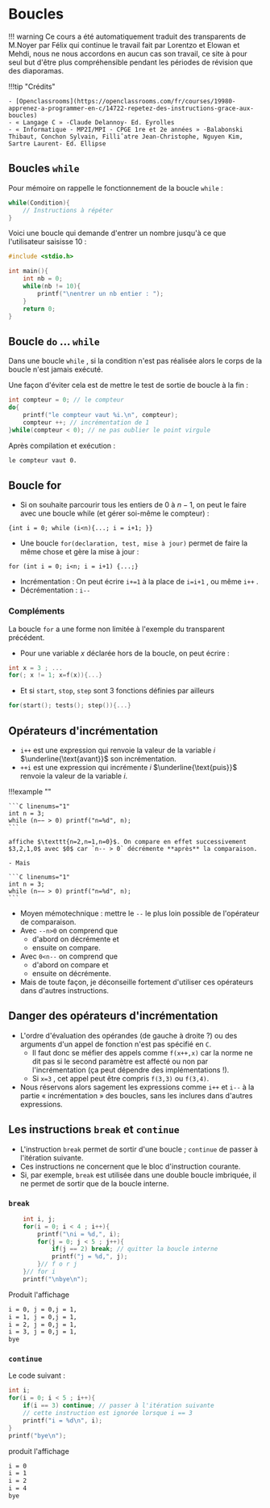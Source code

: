# Boucles

!!! warning
    Ce cours a été automatiquement traduit des transparents de M.Noyer par Félix qui continue le travail fait par Lorentzo et Elowan et Mehdi, nous ne nous accordons en aucun cas son travail, ce site à pour seul but d'être plus compréhensible pendant les périodes de révision que des diaporamas.

!!!tip "Crédits"

    - [Openclassrooms](https://openclassrooms.com/fr/courses/19980-apprenez-a-programmer-en-c/14722-repetez-des-instructions-grace-aux-boucles)
    - « Langage C » -Claude Delannoy- Ed. Eyrolles
    - « Informatique - MP2I/MPI - CPGE 1re et 2e années » -Balabonski Thibaut, Conchon Sylvain, Filliˆatre Jean-Christophe, Nguyen Kim, Sartre Laurent- Ed. Ellipse

## Boucles `while`

Pour mémoire on rappelle le fonctionnement de la boucle `while` :

```C linenums="1"
while(Condition){
    // Instructions à répéter
}
```

Voici une boucle qui demande d'entrer un nombre jusqu'à ce que l'utilisateur saisisse $10$ :

```C linenums="1"
#include <stdio.h>

int main(){
    int nb = 0;
    while(nb != 10){
        printf("\nentrer un nb entier : ");
    }
    return 0;
}
```

## Boucle `do` ... `while`

Dans une boucle `while` , si la condition n'est pas réalisée alors le corps de la boucle n'est jamais exécuté.

Une façon d'éviter cela est de mettre le test de sortie de boucle à la fin :

```C linenums="1"
int compteur = 0; // le compteur
do{
    printf("le compteur vaut %i.\n", compteur);
    compteur ++; // incrémentation de 1
}while(compteur < 0); // ne pas oublier le point virgule
```

Après compilation et exécution :

```bash title="Rendu"
le compteur vaut 0.
```

## Boucle for

- Si on souhaite parcourir tous les entiers de $0$ à $n −1$, on peut le faire avec une boucle while (et gérer soi-même le compteur) :

`{int i = 0; while (i<n){...; i = i+1; }}`

- Une boucle `for(declaration, test, mise à jour)` permet de faire la même chose et gère la mise à jour :

`for (int i = 0; i<n; i = i+1) {...;}`

- Incrémentation : On peut écrire `i+=1` à la place de `i=i+1` , ou même `i++` .
- Décrémentation : `i--`

### Compléments

La boucle `for` a une forme non limitée à l'exemple du transparent précédent.

- Pour une variable $x$ déclarée hors de la boucle, on peut écrire :

```C linenums="1"
int x = 3 ; ...
for(; x != 1; x=f(x)){...}
```

- Et si `start`, `stop`, `step` sont $3$ fonctions définies par ailleurs

```C linenums="1"
for(start(); tests(); step()){...}
```

## Opérateurs d'incrémentation

- `i++` est une expression qui renvoie la valeur de la variable $i$ $\underline{\text{avant}}$ son incrémentation.
- `++i` est une expression qui incrémente $i$ $\underline{\text{puis}}$ renvoie la valeur de la variable $i$.

!!!example ""

    ```C linenums="1"
    int n = 3;
    while (n−− > 0) printf("n=%d", n);
    ```

    affiche $\texttt{n=2,n=1,n=0}$. On compare en effet successivement $3,2,1,0$ avec $0$ car `n-- > 0` décrémente **après** la comparaison.

    - Mais
    
    ```C linenums="1"
    int n = 3;
    while (n−− > 0) printf("n=%d", n);
    ```

- Moyen mémotechnique : mettre le `--` le plus loin possible de l'opérateur de comparaison.
- Avec `--n>0` on comprend que  
    - d'abord on décrémente et
    - ensuite on compare.
- Avec `0<n--` on comprend que
    - d'abord on compare et
    - ensuite on décrémente.
- Mais de toute façon, je déconseille fortement d'utiliser ces opérateurs dans d'autres instructions.

## Danger des opérateurs d'incrémentation

- L'ordre d'évaluation des opérandes (de gauche à droite ?) ou des arguments d'un appel de fonction n'est pas spécifié en $\texttt{C}$.
    - Il faut donc se méfier des appels comme `f(x++,x)` car la norme ne dit pas si le second paramètre est affecté ou non par l'incrémentation (ça peut dépendre des implémentations !).
    - Si `x=3` , cet appel peut être compris `f(3,3)` ou `f(3,4)`.
- Nous réservons alors sagement les expressions comme `i++` et `i--` à la partie « incrémentation » des boucles, sans les inclures dans d'autres expressions.

## Les instructions `break` et `continue`

- L'instruction `break` permet de sortir d'une boucle ; `continue` de passer à l'itération suivante.
- Ces instructions ne concernent que le bloc d'instruction courante.
- Si, par exemple, `break` est utilisée dans une double boucle imbriquée, il ne permet de sortir que de la boucle interne.

### `break`

```C linenums="1"
    int i, j;
    for(i = 0; i < 4 ; i++){
        printf("\ni = %d,", i);
        for(j = 0; j < 5 ; j++){
            if(j == 2) break; // quitter la boucle interne
            printf("j = %d,", j);
        }// f o r j
    }// for i
    printf("\nbye\n");
```

Produit l'affichage

```bash title="Rendu"
i = 0, j = 0,j = 1,
i = 1, j = 0,j = 1,
i = 2, j = 0,j = 1,
i = 3, j = 0,j = 1,
bye
```

### `continue`

Le code suivant :

```C linenums="1"
int i;
for(i = 0; i < 5 ; i++){
    if(i == 3) continue; // passer à l'itération suivante
    // cette instruction est ignorée lorsque i == 3
    printf("i = %d\n", i);
}
printf("bye\n");

```

produit l'affichage

```bash title="Rendu"
i = 0
i = 1
i = 2
i = 4
bye
```
